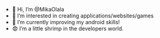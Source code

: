 - 👋 Hi, I’m @MikaOlala
- 👀 I’m interested in creating applications/websites/games
- 🌱 I’m currently improving my android skills!
- 😨 I’m a little shrimp in the developers world. 
